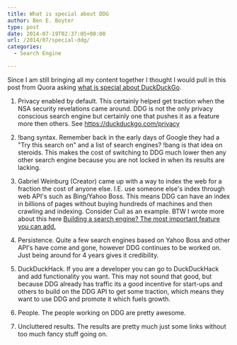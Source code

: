 ```yaml
---
title: What is special about DDG
author: Ben E. Boyter
type: post
date: 2014-07-19T02:37:05+00:00
url: /2014/07/special-ddg/
categories:
  - Search Engine

---
```

Since I am still bringing all my content together I thought I would pull in this post from Quora asking [what is special about DuckDuckGo][1].

1. Privacy enabled by default. This certainly helped get traction when the NSA security revelations came around. DDG is not the only privacy conscious search engine but certainly one that pushes it as a feature more then others. See https://duckduckgo.com/privacy

2. !bang syntax. Remember back in the early days of Google they had a "Try this search on" and a list of search engines? !bang is that idea on steroids. This makes the cost of switching to DDG much lower then any other search engine because you are not locked in when its results are lacking.

3. Gabriel Weinburg (Creator) came up with a way to index the web for a fraction the cost of anyone else. I.E. use someone else's index through web API's such as Bing/Yahoo Boss. This means DDG can have an index in billions of pages without buying hundreds of machines and then crawling and indexing. Consider Cuil as an example. BTW I wrote more about this here [Building a search engine? The most important feature you can add.][2]

4. Persistence. Quite a few search engines based on Yahoo Boss and other API's have come and gone, however DDG continues to be worked on. Just being around for 4 years gives it credibility.

5. DuckDuckHack. If you are a developer you can go to DuckDuckHack and add functionality you want. This may not sound that good, but because DDG already has traffic its a good incentive for start-ups and others to build on the DDG API to get some traction, which means they want to use DDG and promote it which fuels growth.

6. People. The people working on DDG are pretty awesome.

7. Uncluttered results. The results are pretty much just some links without too much fancy stuff going on.

 [1]: https://www.quora.com/Search-Engines/What-is-so-special-about-DuckDuckGo
 [2]: http://www.boyter.org/2012/11/building-a-search-engine-the-most-important-feature-you-can-add/